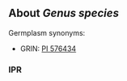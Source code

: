 About *Genus species*
---------------------
Germplasm synonyms:
* GRIN: [PI 576434](https://npgsweb.ars-grin.gov/gringlobal/accessiondetail.aspx?id=1471405)

### IPR

